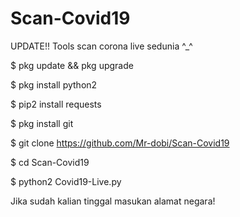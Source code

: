 # Scan-Covid19
UPDATE!! Tools scan corona live sedunia ^_^


$ pkg update && pkg upgrade

$ pkg install python2

$ pip2 install requests

$ pkg install git

$ git clone https://github.com/Mr-dobi/Scan-Covid19

$ cd Scan-Covid19

$ python2 Covid19-Live.py

Jika sudah kalian tinggal masukan alamat negara!
